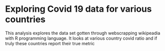 # Exploring Covid 19 data for various countries
This analysis explores the data set gotten through webscrapping wikipeadia with R programming language. It looks at various country covid ratio and if truly these countries report their true metric

